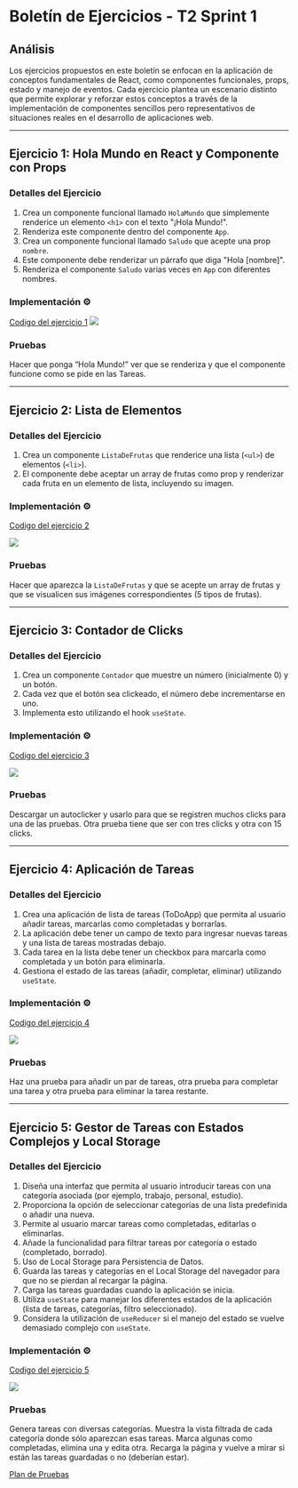 # Boletín de Ejercicios - T2 Sprint 1

## Análisis

Los ejercicios propuestos en este boletín se enfocan en la aplicación de conceptos fundamentales de React, como componentes funcionales, props, estado y manejo de eventos. Cada ejercicio plantea un escenario distinto que permite explorar y reforzar estos conceptos a través de la implementación de componentes sencillos pero representativos de situaciones reales en el desarrollo de aplicaciones web.

---

## Ejercicio 1: Hola Mundo en React y Componente con Props

### Detalles del Ejercicio

1. Crea un componente funcional llamado `HolaMundo` que simplemente renderice un elemento `<h1>` con el texto "¡Hola Mundo!".
2. Renderiza este componente dentro del componente `App`.
3. Crea un componente funcional llamado `Saludo` que acepte una prop `nombre`.
4. Este componente debe renderizar un párrafo que diga "Hola [nombre]".
5. Renderiza el componente `Saludo` varias veces en `App` con diferentes nombres.

### Implementación ⚙️

[Codigo del ejercicio 1](reactricardo/src/Components/HolaMundo.js)
<img src="reactricardo//videos/Ejercicio1.gif"/>

### Pruebas

Hacer que ponga “Hola Mundo!” ver que se renderiza y que el componente funcione como se pide en las Tareas.

---

## Ejercicio 2: Lista de Elementos

### Detalles del Ejercicio

1. Crea un componente `ListaDeFrutas` que renderice una lista (`<ul>`) de elementos (`<li>`).
2. El componente debe aceptar un array de frutas como prop y renderizar cada fruta en un elemento de lista, incluyendo su imagen.

### Implementación ⚙️

[Codigo del ejercicio 2](reactricardo/src/Components/listaFruta.js)

<img src="reactricardo/videos/Ejercicio2.gif"/>

### Pruebas

Hacer que aparezca la `ListaDeFrutas` y que se acepte un array de frutas y que se visualicen sus imágenes correspondientes (5 tipos de frutas).

---

## Ejercicio 3: Contador de Clicks

### Detalles del Ejercicio

1. Crea un componente `Contador` que muestre un número (inicialmente 0) y un botón.
2. Cada vez que el botón sea clickeado, el número debe incrementarse en uno.
3. Implementa esto utilizando el hook `useState`.

### Implementación ⚙️

[Codigo del ejercicio 3](reactricardo/src/Components/contadorClicks.js)

<img src="reactricardo\videos\Ejercicio3.gif"/>

### Pruebas

Descargar un autoclicker y usarlo para que se registren muchos clicks para una de las pruebas. Otra prueba tiene que ser con tres clicks y otra con 15 clicks.

---

## Ejercicio 4: Aplicación de Tareas

### Detalles del Ejercicio

1. Crea una aplicación de lista de tareas (ToDoApp) que permita al usuario añadir tareas, marcarlas como completadas y borrarlas.
2. La aplicación debe tener un campo de texto para ingresar nuevas tareas y una lista de tareas mostradas debajo.
3. Cada tarea en la lista debe tener un checkbox para marcarla como completada y un botón para eliminarla.
4. Gestiona el estado de las tareas (añadir, completar, eliminar) utilizando `useState`.

### Implementación ⚙️

[Codigo del ejercicio 4](reactricardo/src/Components/Tareas.js)

<img src="reactricardo//videos/Ejercicio4.gif"/>

### Pruebas

Haz una prueba para añadir un par de tareas, otra prueba para completar una tarea y otra prueba para eliminar la tarea restante.

---

## Ejercicio 5: Gestor de Tareas con Estados Complejos y Local Storage

### Detalles del Ejercicio

1. Diseña una interfaz que permita al usuario introducir tareas con una categoría asociada (por ejemplo, trabajo, personal, estudio).
2. Proporciona la opción de seleccionar categorías de una lista predefinida o añadir una nueva.
3. Permite al usuario marcar tareas como completadas, editarlas o eliminarlas.
4. Añade la funcionalidad para filtrar tareas por categoría o estado (completado, borrado).
5. Uso de Local Storage para Persistencia de Datos.
6. Guarda las tareas y categorías en el Local Storage del navegador para que no se pierdan al recargar la página.
7. Carga las tareas guardadas cuando la aplicación se inicia.
8. Utiliza `useState` para manejar los diferentes estados de la aplicación (lista de tareas, categorías, filtro seleccionado).
9. Considera la utilización de `useReducer` si el manejo del estado se vuelve demasiado complejo con `useState`.

### Implementación ⚙️

[Codigo del ejercicio 5](reactricardo/src/Components/TareasComplejas.js)

<img src="reactricardo//videos/Ejercicio5.gif"/>

### Pruebas

Genera tareas con diversas categorías. Muestra la vista filtrada de cada categoría donde sólo aparezcan esas tareas. Marca algunas como completadas, elimina una y edita otra. Recarga la página y vuelve a mirar si están las tareas guardadas o no (deberían estar).

[Plan de Pruebas](Plan_de_Pruebas.xlsx)
